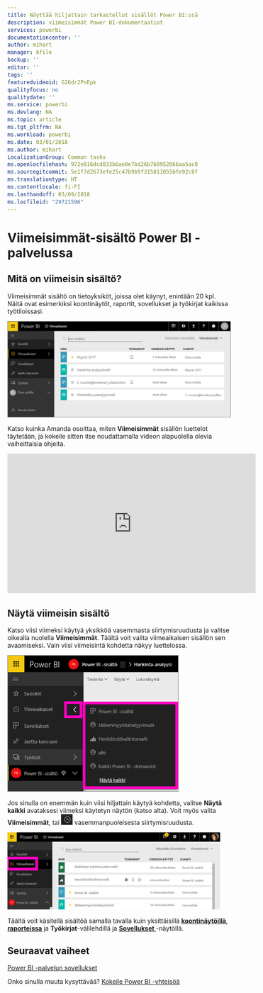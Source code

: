 ```yaml
---
title: Näyttää hiljattain tarkastellut sisällöt Power BI:ssä
description: viimeisimmät Power BI-dokumentaatiot
services: powerbi
documentationcenter: ''
author: mihart
manager: kfile
backup: ''
editor: ''
tags: ''
featuredvideoid: G26dr2PsEpk
qualityfocus: no
qualitydate: ''
ms.service: powerbi
ms.devlang: NA
ms.topic: article
ms.tgt_pltfrm: NA
ms.workload: powerbi
ms.date: 03/01/2018
ms.author: mihart
LocalizationGroup: Common tasks
ms.openlocfilehash: 972e816dcd833b6ae0e7bd26b760952066aa5ac8
ms.sourcegitcommit: 5e1f7d2673efe25c47b9b9f315011055bfe92c8f
ms.translationtype: HT
ms.contentlocale: fi-FI
ms.lasthandoff: 03/09/2018
ms.locfileid: "29721596"
---
```

# <a name="recent-content-in-power-bi-service"></a>**Viimeisimmät**-sisältö Power BI -palvelussa


## <a name="what-is-recent-content"></a>Mitä on viimeisin sisältö?
Viimeisimmät sisältö on tietoyksiköt, joissa olet käynyt, enintään 20 kpl.  Näitä ovat esimerkiksi koontinäytöt, raportit, sovellukset ja työkirjat kaikissa työtiloissasi.

![Viimeisin sisältö -ikkuna](media/service-recent/power-bi-recent-screen.png)

Katso kuinka Amanda osoittaa, miten **Viimeisimmät** sisällön luettelot täytetään, ja kokeile sitten itse noudattamalla videon alapuolella olevia vaiheittaisia ohjeita.

<iframe width="560" height="315" src="https://www.youtube.com/embed/G26dr2PsEpk" frameborder="0" allowfullscreen></iframe>

## <a name="display-recent-content"></a>Näytä viimeisin sisältö
Katso viisi viimeksi käytyä yksikköä vasemmasta siirtymisruudusta ja valitse oikealla nuolella **Viimeisimmät**.  Täältä voit valita viimeaikaisen sisällön sen avaamiseksi. Vain viisi viimeisintä kohdetta näkyy luettelossa.

![Viimeisin sisältö -avauspainike](media/service-recent/power-bi-recent-flyout-new.png)

Jos sinulla on enemmän kuin viisi hiljattain käytyä kohdetta, valitse **Näytä kaikki** avataksesi viimeksi käytetyn näytön (katso alta). Voit myös valita **Viimeisimmät**, tai ![Viimeisimmät-kuvake](media/service-recent/power-bi-recent-icon.png) vasemmanpuoleisesta siirtymisruudusta.

![näytä kaikki viimeisin sisältö](media/service-recent/power-bi-recent-list.png)

Täältä voit käsitellä sisältöä samalla tavalla kuin yksittäisillä [ **koontinäytöillä**](service-dashboards.md), [ **raporteissa**](service-reports.md) ja  **Työkirjat**-välilehdillä ja [ **Sovellukset** ](service-install-use-apps.md)-näytöllä.

## <a name="next-steps"></a>Seuraavat vaiheet
[Power BI -palvelun sovellukset](service-install-use-apps.md)

Onko sinulla muuta kysyttävää? [Kokeile Power BI -yhteisöä](http://community.powerbi.com/)

